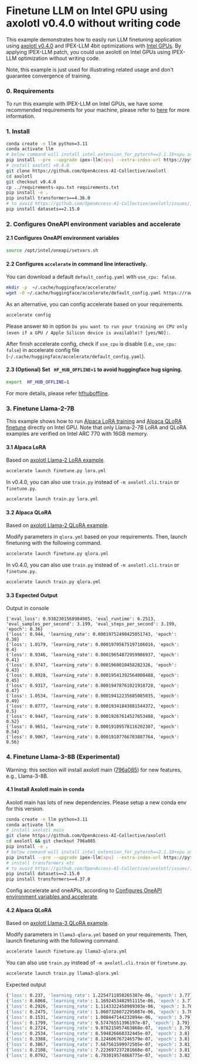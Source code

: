 # Finetune LLM on Intel GPU using axolotl v0.4.0 without writing code

This example demonstrates how to easily run LLM finetuning application using [axolotl v0.4.0](https://github.com/OpenAccess-AI-Collective/axolotl/tree/v0.4.0) and IPEX-LLM 4bit optimizations with [Intel GPUs](../../../README.md). By applying IPEX-LLM patch, you could use axolotl on Intel GPUs using IPEX-LLM optimization without writing code.

Note, this example is just used for illustrating related usage and don't guarantee convergence of training.

### 0. Requirements

To run this example with IPEX-LLM on Intel GPUs, we have some recommended requirements for your machine, please refer to [here](../../README.md#requirements) for more information.

### 1. Install

```bash
conda create -n llm python=3.11
conda activate llm
# below command will install intel_extension_for_pytorch==2.1.10+xpu as default
pip install --pre --upgrade ipex-llm[xpu] --extra-index-url https://pytorch-extension.intel.com/release-whl/stable/xpu/us/
# install axolotl v0.4.0
git clone https://github.com/OpenAccess-AI-Collective/axolotl
cd axolotl
git checkout v0.4.0
cp ../requirements-xpu.txt requirements.txt
pip install -e .
pip install transformers==4.36.0
# to avoid https://github.com/OpenAccess-AI-Collective/axolotl/issues/1544
pip install datasets==2.15.0
```

### 2. Configures OneAPI environment variables and accelerate

#### 2.1 Configures OneAPI environment variables 

```bash
source /opt/intel/oneapi/setvars.sh
```

#### 2.2 Configures `accelerate` in command line interactively. 

You can download a default `default_config.yaml` with `use_cpu: false`.

```bash
mkdir -p  ~/.cache/huggingface/accelerate/
wget -O ~/.cache/huggingface/accelerate/default_config.yaml https://raw.githubusercontent.com/intel-analytics/ipex-llm/main/python/llm/example/GPU/LLM-Finetuning/axolotl/default_config.yaml
```

As an alternative, you can config accelerate based on your requirements.

```bash
accelerate config
```

Please answer `NO` in option `Do you want to run your training on CPU only (even if a GPU / Apple Silicon device is available)? [yes/NO]:`.

After finish accelerate config, check if `use_cpu` is disable (i.e., `use_cpu: false`) in accelerate config file (`~/.cache/huggingface/accelerate/default_config.yaml`).

#### 2.3 (Optional) Set ` HF_HUB_OFFLINE=1` to avoid huggingface hug signing.

```bash
export  HF_HUB_OFFLINE=1
```

For more details, please refer [hfhuboffline](https://huggingface.co/docs/huggingface_hub/en/package_reference/environment_variables#hfhuboffline).

### 3. Finetune Llama-2-7B

This example shows how to run [Alpaca LoRA training](https://github.com/tloen/alpaca-lora/tree/main) and [Alpaca QLoRA finetune](https://github.com/artidoro/qlora) directly on Intel GPU. Note that only Llama-2-7B LoRA and QLoRA examples are verified on Intel ARC 770 with 16GB memory.

#### 3.1 Alpaca LoRA

Based on [axolotl Llama-2 LoRA example](https://github.com/OpenAccess-AI-Collective/axolotl/blob/v0.4.0/examples/llama-2/lora.yml).

```bash
accelerate launch finetune.py lora.yml
```

In v0.4.0, you can also use `train.py` instead of `-m axolotl.cli.train` or `finetune.py`.

```bash
accelerate launch train.py lora.yml
```

#### 3.2 Alpaca QLoRA

Based on [axolotl Llama-2 QLoRA example](https://github.com/OpenAccess-AI-Collective/axolotl/blob/v0.4.0/examples/llama-2/qlora.yml).

Modify parameters in `qlora.yml` based on your requirements. Then, launch finetuning with the following command.

```bash
accelerate launch finetune.py qlora.yml
```

In v0.4.0, you can also use `train.py` instead of `-m axolotl.cli.train` or `finetune.py`.

```bash
accelerate launch train.py qlora.yml
```

#### 3.3 Expected Output

Output in console

```
{'eval_loss': 0.9382301568984985, 'eval_runtime': 6.2513, 'eval_samples_per_second': 3.199, 'eval_steps_per_second': 3.199, 'epoch': 0.36}
{'loss': 0.944, 'learning_rate': 0.00019752490425051743, 'epoch': 0.38}
{'loss': 1.0179, 'learning_rate': 0.00019705675197106016, 'epoch': 0.4}
{'loss': 0.9346, 'learning_rate': 0.00019654872959986937, 'epoch': 0.41}
{'loss': 0.9747, 'learning_rate': 0.0001960010458282326, 'epoch': 0.43}
{'loss': 0.8928, 'learning_rate': 0.00019541392564000488, 'epoch': 0.45}
{'loss': 0.9317, 'learning_rate': 0.00019478761021918728, 'epoch': 0.47}
{'loss': 1.0534, 'learning_rate': 0.00019412235685085035, 'epoch': 0.49}
{'loss': 0.8777, 'learning_rate': 0.00019341843881544372, 'epoch': 0.5}
{'loss': 0.9447, 'learning_rate': 0.00019267614527653488, 'epoch': 0.52}
{'loss': 0.9651, 'learning_rate': 0.00019189578116202307, 'epoch': 0.54}
{'loss': 0.9067, 'learning_rate': 0.00019107766703887764, 'epoch': 0.56}
```

### 4. Finetune Llama-3-8B (Experimental)

Warning: this section will install axolotl main ([796a085](https://github.com/OpenAccess-AI-Collective/axolotl/tree/796a085b2f688f4a5efe249d95f53ff6833bf009)) for new features, e.g., Llama-3-8B.

#### 4.1 Install Axolotl main in conda

Axolotl main has lots of new dependencies. Please setup a new conda env for this version.

```bash
conda create -n llm python=3.11
conda activate llm
# install axolotl main
git clone https://github.com/OpenAccess-AI-Collective/axolotl
cd axolotl && git checkout 796a085
pip install -e .
# below command will install intel_extension_for_pytorch==2.1.10+xpu as default
pip install --pre --upgrade ipex-llm[xpu] --extra-index-url https://pytorch-extension.intel.com/release-whl/stable/xpu/us/
# install transformers etc
# to avoid https://github.com/OpenAccess-AI-Collective/axolotl/issues/1544
pip install datasets==2.15.0
pip install transformers==4.37.0
```

Config accelerate and oneAPIs, according to [Configures OneAPI environment variables and accelerate](#2-configures-oneapi-environment-variables-and-accelerate).

#### 4.2 Alpaca QLoRA

Based on [axolotl Llama-3 QLoRA example](https://github.com/OpenAccess-AI-Collective/axolotl/blob/main/examples/llama-3/qlora.yml).

Modify parameters in `llama3-qlora.yml` based on your requirements. Then, launch finetuning with the following command.

```bash
accelerate launch finetune.py llama3-qlora.yml
```

You can also use `train.py` instead of `-m axolotl.cli.train` or `finetune.py`.

```bash
accelerate launch train.py llama3-qlora.yml
```

Expected output

```bash
{'loss': 0.237, 'learning_rate': 1.2254711850265387e-06, 'epoch': 3.77}
{'loss': 0.6068, 'learning_rate': 1.1692453482951115e-06, 'epoch': 3.77}
{'loss': 0.2926, 'learning_rate': 1.1143322458989303e-06, 'epoch': 3.78}
{'loss': 0.2475, 'learning_rate': 1.0607326072295087e-06, 'epoch': 3.78}
{'loss': 0.1531, 'learning_rate': 1.008447144232094e-06, 'epoch': 3.79}
{'loss': 0.1799, 'learning_rate': 9.57476551396197e-07, 'epoch': 3.79}
{'loss': 0.2724, 'learning_rate': 9.078215057463868e-07, 'epoch': 3.79}
{'loss': 0.2534, 'learning_rate': 8.594826668332445e-07, 'epoch': 3.8}
{'loss': 0.3388, 'learning_rate': 8.124606767246579e-07, 'epoch': 3.8}
{'loss': 0.3867, 'learning_rate': 7.667561599972505e-07, 'epoch': 3.81}
{'loss': 0.2108, 'learning_rate': 7.223697237281668e-07, 'epoch': 3.81}
{'loss': 0.0792, 'learning_rate': 6.793019574868775e-07, 'epoch': 3.82}
```
